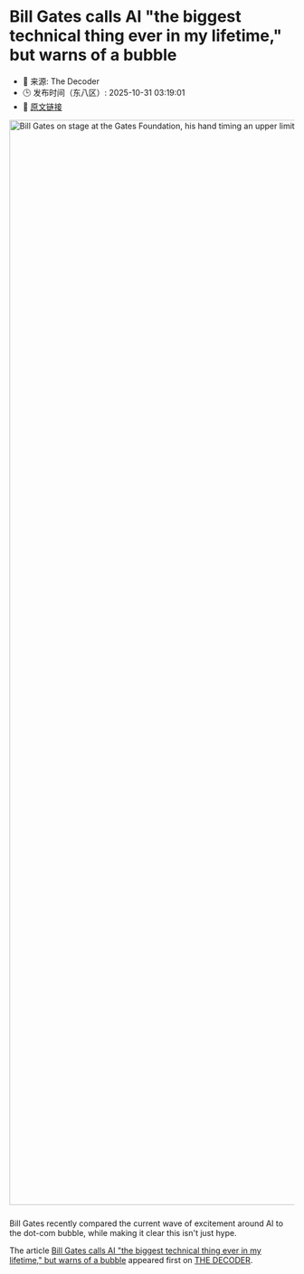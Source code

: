 # Bill Gates calls AI "the biggest technical thing ever in my lifetime," but warns of a bubble
- 📅 来源: The Decoder
- 🕒 发布时间（东八区）: 2025-10-31 03:19:01
- 🔗 [原文链接](https://the-decoder.com/bill-gates-calls-ai-the-biggest-technical-thing-ever-in-my-lifetime-but-warns-of-a-bubble/)

<p><img alt="Bill Gates on stage at the Gates Foundation, his hand timing an upper limit." class="attachment-full size-full wp-post-image" height="1080" src="https://the-decoder.com/wp-content/uploads/2023/10/bill_gates_gates_foundation.png" style="height: auto; margin-bottom: 10px;" width="1920" /></p>
<p>        Bill Gates recently compared the current wave of excitement around AI to the dot-com bubble, while making it clear this isn't just hype.</p>
<p>The article <a href="https://the-decoder.com/bill-gates-calls-ai-the-biggest-technical-thing-ever-in-my-lifetime-but-warns-of-a-bubble/">Bill Gates calls AI &quot;the biggest technical thing ever in my lifetime,&quot; but warns of a bubble</a> appeared first on <a href="https://the-decoder.com">THE DECODER</a>.</p>